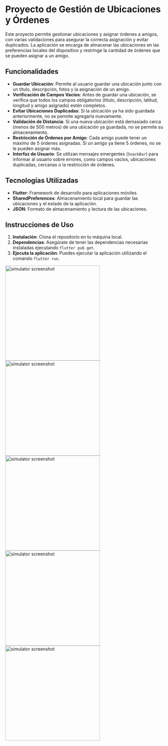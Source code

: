 # Proyecto de Gestión de Ubicaciones y Órdenes

Este proyecto permite gestionar ubicaciones y asignar órdenes a amigos, con varias validaciones para asegurar la correcta asignación y evitar duplicados. La aplicación se encarga de almacenar las ubicaciones en las preferencias locales del dispositivo y restringe la cantidad de órdenes que se pueden asignar a un amigo.

## Funcionalidades

- **Guardar Ubicación**: Permite al usuario guardar una ubicación junto con un título, descripción, fotos y la asignación de un amigo.
- **Verificación de Campos Vacíos**: Antes de guardar una ubicación, se verifica que todos los campos obligatorios (título, descripción, latitud, longitud y amigo asignado) estén completos.
- **Evitar Ubicaciones Duplicadas**: Si la ubicación ya ha sido guardada anteriormente, no se permite agregarla nuevamente.
- **Validación de Distancia**: Si una nueva ubicación está demasiado cerca (menos de 500 metros) de una ubicación ya guardada, no se permite su almacenamiento.
- **Restricción de Órdenes por Amigo**: Cada amigo puede tener un máximo de 5 órdenes asignadas. Si un amigo ya tiene 5 órdenes, no se le pueden asignar más.
- **Interfaz de Usuario**: Se utilizan mensajes emergentes (`SnackBar`) para informar al usuario sobre errores, como campos vacíos, ubicaciones duplicadas, cercanas o la restricción de órdenes.

## Tecnologías Utilizadas

- **Flutter**: Framework de desarrollo para aplicaciones móviles.
- **SharedPreferences**: Almacenamiento local para guardar las ubicaciones y el estado de la aplicación.
- **JSON**: Formato de almacenamiento y lectura de las ubicaciones.

## Instrucciones de Uso

1. **Instalación**: Clona el repositorio en tu máquina local.
2. **Dependencias**: Asegúrate de tener las dependencias necesarias instaladas ejecutando `flutter pub get`.
3. **Ejecuta la aplicación**: Puedes ejecutar la aplicación utilizando el comando `flutter run`.

<div style="display: flex; align-items: center;">
    <img src="https://github.com/user-attachments/assets/ffb8907a-2351-41d2-99a7-f7ca11e21efa" alt="simulator screenshot" width="300"/>
</div>
<div style="display: flex; align-items: center;">
    <img src="https://github.com/user-attachments/assets/59e905cb-d302-4014-87a1-ce186de56edf" alt="simulator screenshot" width="300"/>
</div>
<div style="display: flex; align-items: center;">
    <img src="https://github.com/user-attachments/assets/ce6e4896-f6b3-416f-9cde-81045c875e9a" alt="simulator screenshot" width="300"/>
</div>
<div style="display: flex; align-items: center;">
    <img src="https://github.com/user-attachments/assets/f3461bb5-f4e4-4e45-84cb-d52a9f2fab62" alt="simulator screenshot" width="300"/>
</div>
<div style="display: flex; align-items: center;">
    <img src="https://github.com/user-attachments/assets/05ad7b88-d031-40c5-b23f-e660c5196218" alt="simulator screenshot" width="300"/>
</div>


